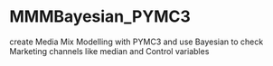 # MMMBayesian_PYMC3
create Media Mix Modelling with PYMC3 and use Bayesian to check Marketing channels like median and Control variables
